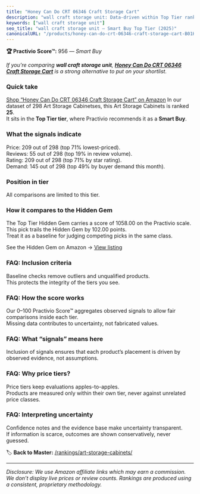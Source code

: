 ```yaml
---
title: "Honey Can Do CRT 06346 Craft Storage Cart"
description: "wall craft storage unit: Data-driven within Top Tier ranking using the Practivio Score™. Positioned by quality, value, demand, findability, momentum."
keywords: ["wall craft storage unit"]
seo_title: "wall craft storage unit — Smart Buy Top Tier (2025)"
canonicalURL: "/products/honey-can-do-crt-06346-craft-storage-cart-B01H5R4GR8/"
---
```


**🏆 Practivio Score™:** 956 — _Smart Buy_


*If you're comparing **wall craft storage unit**, **[Honey Can Do CRT 06346 Craft Storage Cart](https://www.amazon.com/dp/B01H5R4GR8?tag=practivio-20)** is a strong alternative to put on your shortlist.*
### Quick take
[Shop “Honey Can Do CRT 06346 Craft Storage Cart” on Amazon](https://www.amazon.com/dp/B01H5R4GR8?tag=practivio-20)
In our dataset of 298 Art Storage Cabinetses, this Art Storage Cabinets is ranked **25**.  
It sits in the **Top Tier tier**, where Practivio recommends it as a **Smart Buy**.

### What the signals indicate
Price: 209 out of 298 (top 71% lowest-priced).  
Reviews: 55 out of 298 (top 19% in review volume).  
Rating: 209 out of 298 (top 71% by star rating).  
Demand: 145 out of 298 (top 49% by buyer demand this month).

### Position in tier
All comparisons are limited to this tier.

### How it compares to the Hidden Gem
The Top Tier Hidden Gem carries a score of 1058.00 on the Practivio scale.  
This pick trails the Hidden Gem by 102.00 points.  
Treat it as a baseline for judging competing picks in the same class.  

See the Hidden Gem on Amazon → [View listing](https://www.amazon.com/dp/B01LXHFQMX?tag=practivio-20)

### FAQ: Inclusion criteria
Baseline checks remove outliers and unqualified products.  
This protects the integrity of the tiers you see.

### FAQ: How the score works
Our 0–100 Practivio Score™ aggregates observed signals to allow fair comparisons inside each tier.  
Missing data contributes to uncertainty, not fabricated values.

### FAQ: What “signals” means here
Inclusion of signals ensures that each product’s placement is driven by observed evidence, not assumptions.

### FAQ: Why price tiers?
Price tiers keep evaluations apples-to-apples.  
Products are measured only within their own tier, never against unrelated price classes.

### FAQ: Interpreting uncertainty
Confidence notes and the evidence base make uncertainty transparent.  
If information is scarce, outcomes are shown conservatively, never guessed.


🏷️ **Back to Master:** [/rankings/art-storage-cabinets/](/rankings/art-storage-cabinets/)

---
_Disclosure: We use Amazon affiliate links which may earn a commission. We don’t display live prices or review counts. Rankings are produced using a consistent, proprietary methodology._
